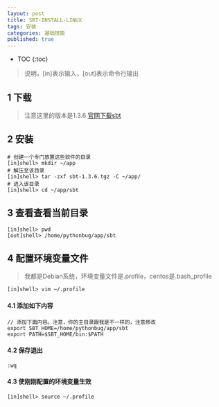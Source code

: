 ```yaml
---
layout: post
title: SBT-INSTALL-LINUX
tags: 安装
categories: 基础技能
published: true
---
```


* TOC
{:toc}

>说明，[in]表示输入，[out]表示命令行输出

## 1 下载

>注意这里的版本是1.3.6
[官网下载sbt](https://piccolo.link/sbt-1.3.6.tgz)

## 2 安装

~~~shell
# 创建一个专门放置这些软件的目录
[in]shell> mkdir ~/app
# 解压至该目录
[in]shell> tar -zxf sbt-1.3.6.tgz -C ~/app/
# 进入该目录
[in]shell> cd ~/app/sbt
~~~

## 3 查看查看当前目录

~~~shell
[in]shell> pwd
[out]shell> /home/pythonbug/app/sbt
~~~

## 4 配置环境变量文件

>我都是Debian系统，环境变量文件是.profile，centos是.bash_profile

~~~shell
[in]shell> vim ~/.profile
~~~

#### 4.1 添加如下内容

~~~shell
// 添加下面内容。注意，你的主目录跟我是不一样的，注意修改
export SBT_HOME=/home/pythonbug/app/sbt
export PATH=$SBT_HOME/bin:$PATH
~~~

#### 4.2 保存退出
`:wq`

#### 4.3 使刚刚配置的环境变量生效
~~~shell
[in]shell> source ~/.profile
~~~
